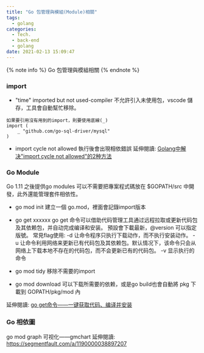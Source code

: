 ```yaml
---
title: "Go 包管理與模組(Module)相關"
tags:
  - golang
categories:
  - Tech.
  - back-end
  - golang
date: 2021-02-13 15:09:47
---
```


{% note info %} Go 包管理與模組相關 {% endnote %}



<!--more-->


### import


- "time" imported but not used-compiler
不允許引入未使用包，vscode 儲存，工具會自動幫忙移除。
```
如果要引用沒有用到的import，則要使用底線(_)
import (
    _ "github.com/go-sql-driver/mysql"
)
```
- import cycle not allowed
執行後會出現相依錯誤
	延伸閱讀: [Golang中解决"import cycle not allowed"的2种方法](https://studygolang.com/articles/14152)

### Go Module
Go 1.11 之後提供go modules 可以不需要把專案程式碼放在 $GOPATH/src 中開發，此外還能管理套件相依性。

- go mod init
建立一個 go.mod，裡面會記錄import版本
- go get xxxxxx
go get 命令可以借助代码管理工具通过远程拉取或更新代码包及其依赖包，并自动完成编译和安装。
 預設會下載最新，@version 可以指定版號。
 常見flag使用: 
	-d	让命令程序只执行下载动作，而不执行安装动作。
	-u	让命令利用网络来更新已有代码包及其依赖包。默认情况下，该命令只会从网络上下载本地不存在的代码包，而不会更新已有的代码包。
	-v 显示执行的命令

- go mod tidy
移除不需要的import
- go mod download
可以下载所需要的依赖，或是go build也會自動將 pkg 下載到 GOPATH/pkg/mod 內


延伸閱讀: [go get命令——一键获取代码、编译并安装](http://c.biancheng.net/view/123.html)

### Go 相依圖
go mod graph 可视化——gmchart
延伸閱讀: https://segmentfault.com/a/1190000038897207